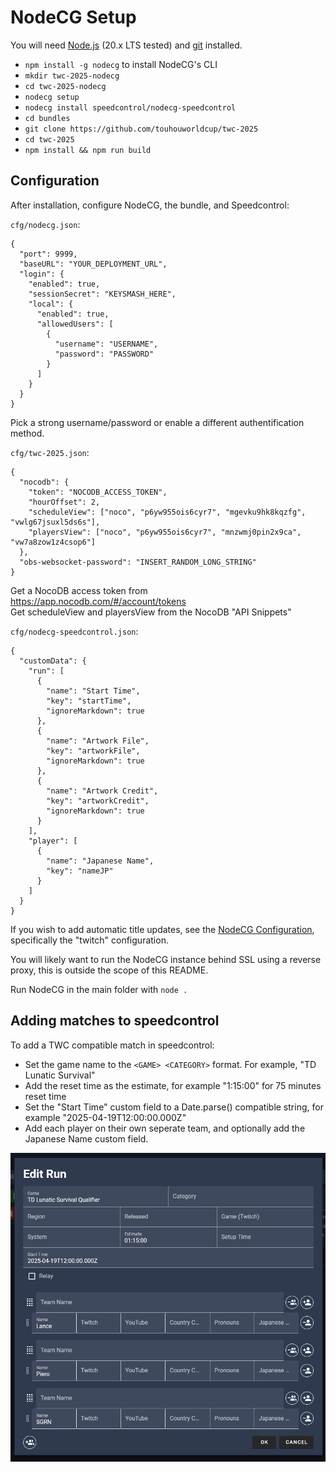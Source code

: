 # NodeCG Setup

You will need [Node.js](https://nodejs.org) (20.x LTS tested) and [git](https://git-scm.com/) installed.

- `npm install -g nodecg` to install NodeCG's CLI
- `mkdir twc-2025-nodecg`
- `cd twc-2025-nodecg`
- `nodecg setup`
- `nodecg install speedcontrol/nodecg-speedcontrol`
- `cd bundles`
- `git clone https://github.com/touhouworldcup/twc-2025`
- `cd twc-2025`
- `npm install && npm run build` 

## Configuration

After installation, configure NodeCG, the bundle, and Speedcontrol:

`cfg/nodecg.json`:
```
{
  "port": 9999,
  "baseURL": "YOUR_DEPLOYMENT_URL",
  "login": {
    "enabled": true,
    "sessionSecret": "KEYSMASH_HERE",
    "local": {
      "enabled": true,
      "allowedUsers": [
        {
          "username": "USERNAME",
          "password": "PASSWORD"
        }
      ]
    }
  }
}
```
Pick a strong username/password or enable a different authentification method.

`cfg/twc-2025.json`:
```
{
  "nocodb": {
    "token": "NOCODB_ACCESS_TOKEN",
    "hourOffset": 2,
    "scheduleView": ["noco", "p6yw955ois6cyr7", "mgevku9hk8kqzfg", "vwlg67jsuxl5ds6s"],
    "playersView": ["noco", "p6yw955ois6cyr7", "mnzwmj0pin2x9ca", "vw7a8zow1z4csop6"]
  },
  "obs-websocket-password": "INSERT_RANDOM_LONG_STRING"
}
```
Get a NocoDB access token from https://app.nocodb.com/#/account/tokens  
Get scheduleView and playersView from the NocoDB "API Snippets"



`cfg/nodecg-speedcontrol.json`:
```
{
  "customData": {
    "run": [
      {
        "name": "Start Time",
        "key": "startTime",
        "ignoreMarkdown": true
      },
      {
        "name": "Artwork File",
        "key": "artworkFile",
        "ignoreMarkdown": true
      },
      {
        "name": "Artwork Credit",
        "key": "artworkCredit",
        "ignoreMarkdown": true
      }
    ],
    "player": [
      {
        "name": "Japanese Name",
        "key": "nameJP"
      }
    ]
  }
}
```

If you wish to add automatic title updates, see the [NodeCG Configuration](https://github.com/speedcontrol/nodecg-speedcontrol/blob/master/READMES/Configuration.md), specifically the "twitch" configuration.

You will likely want to run the NodeCG instance behind SSL using a reverse proxy, this is outside the scope of this README.

Run NodeCG in the main folder with `node .`

## Adding matches to speedcontrol

To add a TWC compatible match in speedcontrol:
- Set the game name to the `<GAME> <CATEGORY>` format. For example, "TD Lunatic Survival"
- Add the reset time as the estimate, for example "1:15:00" for 75 minutes reset time
- Set the "Start Time" custom field to a Date.parse() compatible string, for example "2025-04-19T12:00:00.000Z"
- Add each player on their own seperate team, and optionally add the Japanese Name custom field.

![Add Match](img/add-match.png)
